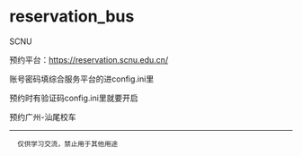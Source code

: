 # reservation_bus

SCNU

预约平台：https://reservation.scnu.edu.cn/

账号密码填综合服务平台的进config.ini里

预约时有验证码config.ini里就要开启

预约广州-汕尾校车

------

```
  仅供学习交流，禁止用于其他用途
```

